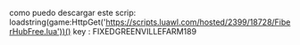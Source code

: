 como puedo descargar este scrip:    loadstring(game:HttpGet('https://scripts.luawl.com/hosted/2399/18728/FiberHubFree.lua'))()
key : FIXEDGREENVILLEFARM189


